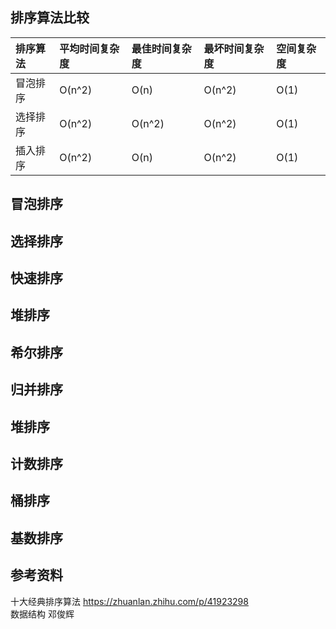 ## 排序算法比较
|排序算法|平均时间复杂度|最佳时间复杂度|最坏时间复杂度|空间复杂度|
|:-|:-|:-|:-|:-|
|冒泡排序|O(n^2)|O(n)|O(n^2)|O(1)|
|选择排序|O(n^2)|O(n^2)|O(n^2)|O(1)|
|插入排序|O(n^2)|O(n)|O(n^2)|O(1)|


## 冒泡排序



## 选择排序


## 快速排序


## 堆排序



## 希尔排序



## 归并排序


## 堆排序

## 计数排序

## 桶排序

## 基数排序





## 参考资料
十大经典排序算法 https://zhuanlan.zhihu.com/p/41923298  
数据结构 邓俊辉
